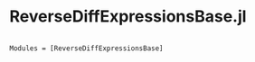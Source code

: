 # ReverseDiffExpressionsBase.jl

```@index
```

```@autodocs
Modules = [ReverseDiffExpressionsBase]
```
